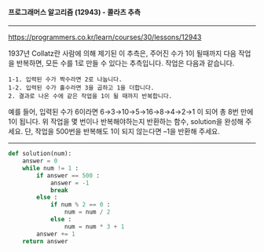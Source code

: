 #### 프로그래머스 알고리즘 (12943) - 콜라츠 추측

---

https://programmers.co.kr/learn/courses/30/lessons/12943

1937년 Collatz란 사람에 의해 제기된 이 추측은, 주어진 수가 1이 될때까지 다음 작업을 반복하면, 모든 수를 1로 만들 수 있다는 추측입니다. 작업은 다음과 같습니다.

```
1-1. 입력된 수가 짝수라면 2로 나눕니다. 
1-2. 입력된 수가 홀수라면 3을 곱하고 1을 더합니다.
2. 결과로 나온 수에 같은 작업을 1이 될 때까지 반복합니다.
```

예를 들어, 입력된 수가 6이라면 6→3→10→5→16→8→4→2→1 이 되어 총 8번 만에 1이 됩니다. 위 작업을 몇 번이나 반복해야하는지 반환하는 함수, solution을 완성해 주세요. 단, 작업을 500번을 반복해도 1이 되지 않는다면 –1을 반환해 주세요.

---



```python
def solution(num):
    answer = 0       
    while num != 1 :           
        if answer == 500 :     
            answer = -1
            break
        else :
            if num % 2 == 0 :
                num = num / 2
            else :
                num = num * 3 + 1
        answer += 1
    return answer
```
